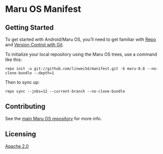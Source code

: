 # Maru OS Manifest

## Getting Started

To get started with Android/Maru OS, you'll need to get familiar with
[Repo](https://source.android.com/source/using-repo.html) and [Version Control
with Git](https://source.android.com/source/version-control.html).

To initialize your local repository using the Maru OS trees, use a command like this:

    repo init -u git://github.com/linwei5d/manifest.git -b maru-0.8 --no-clone-bundle --depth=1

Then to sync up:

    repo sync --jobs=12 --current-branch --no-clone-bundle


## Contributing

See the [main Maru OS repository](https://github.com/maruos/maruos) for more
info.

## Licensing

[Apache 2.0](LICENSE)
